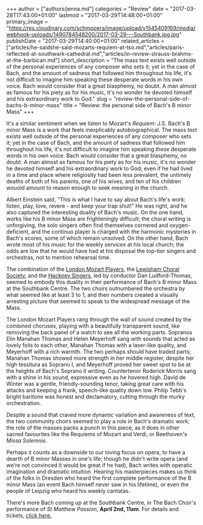 +++
author = ["authors/jenna.md"]
categories = "Review"
date = "2017-03-28T17:43:00+01:00"
lastmod = "2017-03-29T14:48:00+01:00"
primary_image = "https://res.cloudinary.com/schmopera/image/upload/v1545409169/media/webhook-uploads/1490784548200/2017-03-29---Southbank.jpg.jpg"
publishDate = "2017-03-29T14:40:00+01:00"
related_articles = ["articles/he-saidshe-said-mozarts-requiem-at-tso.md","articles/paris-reflected-at-southwark-cathedral.md","articles/in-review-strauss-brahms-at-the-barbican.md"]
short_description = "The mass text exists well outside of the personal experiences of any composer who sets it; yet in the case of Bach, and the amount of sadness that followed him throughout his life, it&#039;s not difficult to imagine him speaking these desperate words in his own voice. Bach would consider that a great blasphemy, no doubt. A man almost as famous for his piety as for his music, it&#039;s no wonder he devoted himself and his extraordinary work to God."
slug = "review-the-personal-side-of-bachs-b-minor-mass"
title = "Review: the personal side of Bach&#039;s B minor Mass"
+++

It's a similar sentiment when we listen to Mozart's *Requiem*: J.S. Bach's B minor Mass is a work that feels inexplicably autobiographical. The mass text exists well outside of the personal experiences of any composer who sets it; yet in the case of Bach, and the amount of sadness that followed him throughout his life, it's not difficult to imagine him speaking these desperate words in his own voice. Bach would consider that a great blasphemy, no doubt. A man almost as famous for his piety as for his music, it's no wonder he devoted himself and his extraordinary work to God; even if he had lived in a time and place where religiosity had been less prevalent, the untimely deaths of both of his parents, one of his wives, and ten of his children wouold amount to reason enough to seek meaning in the church.

Albert Einstein said, "This is what I have to say about Bach's life's work: listen, play, love, revere - and keep your trap shut!" He was right, and he also captured the interesting duality of Bach's music. On the one hand, works like his B minor Mass are frighteningly difficult; the choral writing is unforgiving, the solo singers often find themselves cornered and oxygen-deficient, and the continuo player is charged with the harmonic mysteries in Bach's scores, some of which remain unsolved. On the other hand, Bach wrote most of his music for the weekly services at his local church; the odds are low that he would have had at his disposal the top-tier singers and orchestras, not to mention rehearsal time.

The combination of the [London Mozart Players](http://londonmozartplayers.com/), the [Lewisham Choral Society](http://lewishamchoralsociety.org.uk/), and the [Hackney Singers](http://hackneysingers.org.uk/), led by conductor Dan Ludford-Thomas, seemed to embody this duality in their performance of Bach's B minor Mass at the Southbank Centre. The two choirs outnumbered the orchestra by what seemed like at least 3 to 1, and their numbers created a visually arresting picture that seemed to speak to the widespread message of the Mass. 

The London Mozart Players rang through the wall of sound created by the combined choruses, playing with a beautifully transparent sound, like removing the back panel of a watch to see all the working parts. Sopranos Elin Manahan Thomas and Helen Meyerhoff sang with sounds that acted as lovely foils to each other, Manahan Thomas with a laser-like quality, and Meyerhoff with a rich warmth. The two perhaps should have traded parts; Manahan Thomas showed more strength in her middle register, despite her high tessitura as Soprano I, and Meyerhoff proved her sweet spot to be at the heights of Bach's Soprano II writing. Countertenor Roderick Morris sang with a shine in his sound, expressive even as he hovered high. David de Winter was a gentle, friendly-sounding tenor, taking great care with his attacks and keeping a frank, speech-like quality down low. Philip Tebb's bright baritone was honest and declamatory, cutting through the murky orchestration.

Despite a sound that craved more dynamic variation and awareness of text, the two community choirs seemed to play a role in Bach's dramatic work; the role of the masses packs a punch in this piece, as it does in other sacred favourites like the Requiems of Mozart and Verdi, or Beethoven's *Missa Solemnis*. 

Perhaps it counts as a downside to our loving focus on opera, to have a dearth of B minor Masses in one's life; though he didn't write opera (and we're not convinced it would be great if he had), Bach writes with operatic imagination and dramatic intuition. Hearing his masterpieces makes us think of the folks in Dresden who heard the first complete performance of the B minor Mass (an event Bach himself never saw in his lifetime), or even the people of Leipzig who heard his weekly cantatas.

There's more Bach coming up at the Southbank Centre, in The Bach Choir's performance of *St Matthew Passion*, **April 2nd, 11am**. For details and tickets, [click here.](https://www.southbankcentre.co.uk/whats-on/95916-bach-choir-st-matthew-passion-2017)
